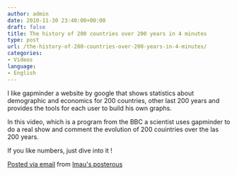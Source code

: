 ```yaml
---
author: admin
date: 2010-11-30 23:40:00+00:00
draft: false
title: The history of 200 countries over 200 years in 4 minutes
type: post
url: /the-history-of-200-countries-over-200-years-in-4-minutes/
categories:
- Videos
language:
- English
---
```


I like gapminder a website by google that shows statistics about demographic and economics for 200 countries, other last 200 years and provides the tools for each user to build his own graphs.


In this video, which is a program from the BBC a scientist uses gapminder to do a real show and comment the evolution of 200 couintries over the las 200 years.

If you like numbers, just dive into it !







[Posted via email](http://posterous.com) from [lmau's posterous](http://lmau.posterous.com/the-history-of-200-countries-over-200-years-i)
